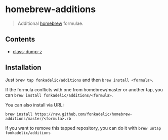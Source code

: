 homebrew-additions
==================

> Additional [homebrew](https://github.com/homebrew/homebrew) formulae.

## Contents

* [class-dump-z](https://code.google.com/p/networkpx/wiki/class_dump_z)

## Installation

Just `brew tap fonkadelic/additions` and then `brew install <formula>`.

If the formula conflicts with one from homebrew/master or another tap, you can `brew install fonkadelic/additions/<formula>`.

You can also install via URL:

```
brew install https://raw.github.com/fonkadelic/homebrew-additions/master/<formula>.rb
```

If you want to remove this tapped repository, you can do it with `brew untap fonkadelic/additions`
